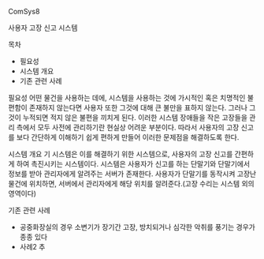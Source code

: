 ComSys8

사용자 고장 신고 시스템

목차
 - 필요성
 - 시스템 개요
 - 기존 관련 사례

필요성
 어떤 물건을 사용하는 데에, 시스템을 사용하는 것에 가시적인 혹은 치명적인 불편함이 존재하지 않는다면 사용자 또한 그것에 대해 큰 불만을 표하지 않는다. 그러나 그것이 누적되면 적지 않은 불편을 끼치게 된다. 이러한 시스템 장애들을 작은 고장들을 관리 측에서 모두 사전에 관리하기란 현실상 어려운 부분이다. 따라서 사용자의 고장 신고를 보다 간단하게 이해하기 쉽게 편하게 만들어 이러한 문제점을 해결하도록 한다.

시스템 개요
 기 시스템은 이를 해결하기 위한 시스템으로, 사용자의 고장 신고를 간편하게 하여 촉진시키는 시스템이다. 시스템은 사용자가 신고를 하는 단말기와 단말기에서 정보를 받아 관리자에게 알려주는 서버가 존재한다. 사용자가 단말기를 동작시켜 고장난 물건에 위치하면, 서버에서 관리자에게 해당 위치를 알려준다.(고장 수리는 시스템 외의 영역이다)

기존 관련 사례
 - 공중화장실의 경우 소변기가 장기간 고장, 방치되거나 심각한 악취를 풍기는 경우가 종종 있다
 - 사례2 추
